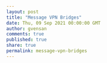 ```yaml
---
layout: post
title: "Message VPN Bridges"
date: Thu, 09 Sep 2021 00:00:00 GMT
author: gvensan
comments: true
published: true
share: true
permalink: message-vpn-bridges
---
```

